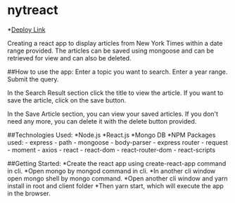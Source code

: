 # nytreact
*[Deploy Link](https://thawing-harbor-66764.herokuapp.com/)

Creating a react app to display articles from New York Times within a date range provided. The articles can be saved using mongoose and can be retrieved for view and can also be deleted.

##How to use the app:
Enter a topic you want to search.
Enter a year range.
Submit the query.

In the Search Result section click the title to view the article.
If you want to save the article, click on the save button.

In the Save Article section, you can view your saved articles.
If you don't need any more, you can delete it with the delete button provided.

##Technologies Used:
*Node.js
*React.js
*Mongo DB
*NPM Packages used: - express - path - mongoose - body-parser - express router - request - moment - axios - react - react-dom - react-router-dom - react-scripts

##Getting Started:
*Create the react app using create-react-app command in cli.
*Open mongo by mongod command in cli.
*In another cli window open mongo shell by mongo command.
*Open another cli window and yarn install in root and client folder
*Then yarn start, which will execute the app in the browser.
